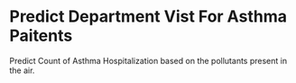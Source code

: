 # Predict Department Vist For Asthma Paitents
Predict Count of Asthma Hospitalization based on the pollutants present in the air.
